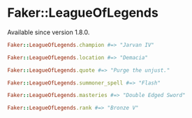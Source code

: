 # Faker::LeagueOfLegends

Available since version 1.8.0.

```ruby
Faker::LeagueOfLegends.champion #=> "Jarvan IV"

Faker::LeagueOfLegends.location #=> "Demacia"

Faker::LeagueOfLegends.quote #=> "Purge the unjust."

Faker::LeagueOfLegends.summoner_spell #=> "Flash"

Faker::LeagueOfLegends.masteries #=> "Double Edged Sword"

Faker::LeagueOfLegends.rank #=> "Bronze V"
```
